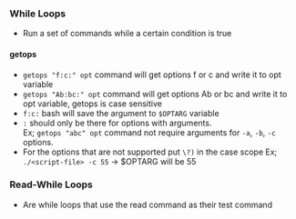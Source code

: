 ### While Loops

- Run a set of commands while a certain condition is true

#### getops

- ```getops "f:c:" opt``` command will get options f or c and write it to opt variable
- ```getops "Ab:bc:" opt``` command will get options Ab or bc and write it to opt variable, getops is case sensitive
- ```f:c:``` bash will save the argument to ```$OPTARG``` variable
- ```:``` should only be there for options with arguments. <br>
Ex; ```getops "abc" opt``` command not require arguments for ```-a```, ```-b```, ```-c``` options. 
- For the options that are not supported put ```\?)``` in the case scope
Ex; ```./<script-file> -c 55``` -> $OPTARG will be 55 

### Read-While Loops

- Are while loops that use the read command as their test command
